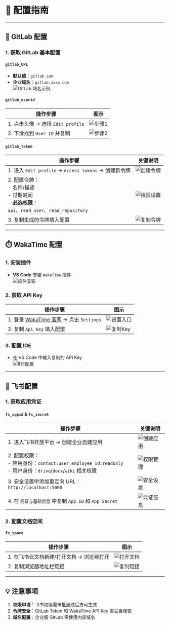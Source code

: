 # 📌 配置指南

---

## 🔧 GitLab 配置
### 1. 获取 GitLab 基本配置
#### `gitlab_URL`
- **默认值**：`gitlab.com`
- **企业域名**：`gitlab.xxxx.com`  
  ![GitLab 域名示例](image.png)

#### `gitlab_userid`
| 操作步骤 | 图示 |
|----------|------|
| 1. 点击头像 → 选择 `Edit profile` | ![步骤1](image-1.png) |
| 2. 下滑找到 `User ID` 并复制 | ![步骤2](image-2.png) |

#### `gitlab_token`
| 操作步骤 | 关键说明 |
|----------|----------|
| 1. 进入 `Edit profile` → `Access tokens` → 创建新令牌 | ![创建令牌](image-3.png) |
| 2. 配置令牌：<br> - 名称/描述<br> - 过期时间<br> - **必选权限**：<br> `api`、`read_user`、`read_repository` | ![权限设置](image-5.png) |
| 3. 复制生成的令牌填入配置 | ![复制令牌](image-6.png) |

---

## ⏱️ WakaTime 配置
### 1. 安装插件
- **VS Code** 安装 `WakaTime` 插件  
  ![插件安装](image-7.png)

### 2. 获取 API Key
| 操作步骤 | 图示 |
|----------|------|
| 1. 登录 [WakaTime 官网](https://wakatime.com) → 点击 `Settings` | ![设置入口](image-8.png) |
| 2. 复制 `Api Key` 填入配置 | ![复制Key](image-9.png) |

### 3. 配置 IDE
- 在 VS Code 中输入复制的 API Key  
  ![IDE配置](image-10.png)

---

## 🚀 飞书配置
### 1. 获取应用凭证
#### `fs_appid` & `fs_secret`
| 操作步骤 | 关键说明 |
|----------|----------|
| 1. 进入飞书开放平台 → 创建企业自建应用 | ![创建应用](image-13.png) |
| 2. 配置权限：<br> - 应用身份：`contact:user.employee_id:readonly`<br> - 用户身份：`drive`/`docx`/`wiki` 相关权限 | ![权限管理](image-14.png) |
| 3. 安全设置中添加重定向 URL：`http://localhost:5000` | ![安全设置](image-20.png) |
| 4. 在 `凭证与基础信息` 中复制 `App ID` 和 `App Secret` | ![凭证信息](image-17.png) |

### 2. 配置文档空间
#### `fs_space`
| 操作步骤 | 图示 |
|----------|------|
| 1. 在飞书云文档新建/打开文档 → 浏览器打开 | ![打开文档](image-18.png) |
| 2. 复制浏览器地址栏链接 | ![复制链接](image-19.png) |

---

## 💡 注意事项
1. **权限申请**：飞书权限需审批通过后方可生效
2. **令牌安全**：GitLab Token 和 WakaTime API Key 需妥善保管
3. **域名配置**：企业版 GitLab 需使用内部域名